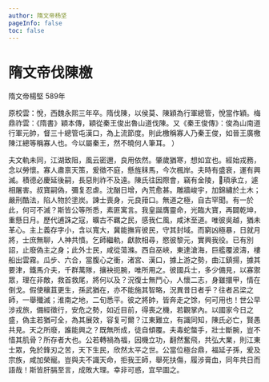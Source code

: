 ```yaml
---
author: 隋文帝杨坚
pageInfo: false
toc: false
---
```


<div class="heti heti--vertical">

# 隋文帝伐陳檄

隋文帝楊堅 589年

原校雲：悅，西魏永熙三年卒。隋伐陳，以侯莫、陳穎為行軍總管，悅當作穎。梅鼎祚雲：《隋書》穎本傳，穎從秦王俊出魯山道伐陳。又《秦王俊傳》：俊為山南道行軍元帥，督三十總管屯漢口，為上流節度。則此檄稱寡人乃秦王俊，如晉王廣檄陳江總等稱寡人也。今以屬秦王，然不曉何人筆耳。 ）

夫文軌未同，江湖致阻，風云密邇，良用依然。肇歲猶寒，想如宜也。經始戎務，念以勞懷。寡人肅禀天策，爰徵不庭，懸旌秣馬，今次楓岸。夫時有盛衰，運有興滅。積德必慶延後嗣，長惡則祚不及遠。陳氏往因際會，竊有金陵，頊承立，遽相屠害。叔寶嗣偽，彌复忍虐。沈酗日增，內荒愈甚。雕牆峻宇，加錦繡於土木；嚴刑酷法，陷人物於塗炭。諫士喪身，元良箝口。無道之極，自古罕聞。有一於此，何可不滅？斯皆公等所悉，素匪寓言。我皇誕膺靈命，光臨大寶，再闢乾坤，重懸日月。歷代逋誅之寇，曠古不羈之民，感我仁風，咸沐至道。唯彼吳越，猶未革心。主上義存字小，含以寬大，冀能撫肓彼民，守其封域。而窮凶極暴，日就月將，士庶無聊，人神共憤。乞師繼軌，獻款相尋，愍彼黎元，實興我役。已有別詔，止廢偽主之身；此外士民，咸從蕩滌。西自巫峽，東達滄海，巨艦覆波濤，樓船出雲霧。瓜步、六合，當腹心之衝，渚宮、漢口，據上游之勢，曲江鎮揚，據其要津，鐵馬介夫，千群萬隊，攘袂扼腕，唯所用之。彼國兵士，多少備見，以寡禦眾，理在非敵，救首救尾，將何以及？況復士無鬥心，人懷二志，身雖擐甲，情在倒戈。假使穰苴更生，孫武猶在，亦不能施其智略，況異昔日者乎？往者呂梁之師，一舉殲滅；淮南之地，二旬悉平。彼之將帥，皆奔走之馀，何可用也！世公早涉戎旅，備經徵行，安危之勢，如近目前，得喪之機，若觀掌內。以國家今日之盛，偽主若猶可全，為其展效，容复可爾？江東難立，有識同知，陳氏必亡，賢愚共見。天之所廢，誰能興之？既無所成，徒自傾覆。夫毒蛇螫手，壯士斷腕，豈不惜其肌骨？所存者大也。公若轉禍為福，因機立功，翻然奮飛，共弘大業，則江東士眾，免於鋒刃之苦，天下生民，欣然太平之世。公當位極台鼎，福延子孫，爰及宗族，咸加榮寵。豈與夫不識天命，拒我王師，舉死扶傷，履涉膏血，同年共日而語哉！斯皆肝膈至言，成敗大理。幸非可惑，宜早圖之。

</div>
